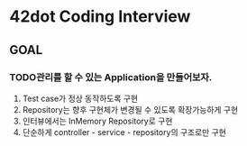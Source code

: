 # 42dot Coding Interview

## GOAL

### TODO관리를 할 수 있는 Application을 만들어보자.

1. Test case가 정상 동작하도록 구현
2. Repository는 향후 구현체가 변경될 수 있도록 확장가능하게 구현
3. 인터뷰에서는 InMemory Repository로 구현
4. 단순하게 controller - service - repository의 구조로만 구현